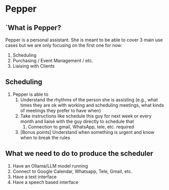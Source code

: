 # Pepper

## `What is Pepper? 

Pepper is a personal assistant. She is meant to be able to cover 3 main use cases but we are only focusing on the first one for now: 
1. Scheduling 
2. Purchasing / Event Management / etc.
3. Liaising with Clients

## Scheduling 
1. Pepper is able to
    1. Understand the rhythms of the person she is assisting (e.g., what times they are ok with working and scheduling meetings, what kinds of meetings they prefer to have when) 
    2. Take instructions like schedule this guy for next week or every month and liaise with the guy directly to schedule that
        1. Connection to gmail, WhatsApp, tele, etc. required
    3. [Bonus points] Understand when something is urgent and know when to break the rules

## What we need to do to produce the scheduler
1. Have an Ollama/LLM model running
2. Connect to Google Calendar, Whatsapp, Tele, Gmail, etc. 
3. Have a text interface 
4. Have a speech based interface 
